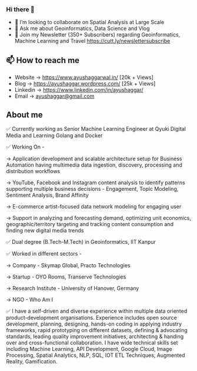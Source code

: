 ### Hi there 👋
- 👯 I’m looking to collaborate on Spatial Analysis at Large Scale
- 💬 Ask me about Geoinformatics, Data Science and Vlog
- 📧 Join my Newsletter (350+ Subscribers) regarding Geoinformatics, Machine Learning and Travel https://cutt.ly/newslettersubscribe 

## 📫 How to reach me
- Website -> https://www.ayushaggarwal.in/ [20k + Views]
- Blog -> https://ayushaggar.wordpress.com/ [25k + Views]
- Linkedin -> https://www.linkedin.com/in/ayushaggar/
- Email -> ayushaggar@gmail.com

## About me

✅ Currently working as Senior Machine Learning Engineer at Qyuki Digital Media and Learning Golang and Docker

✅ Working On -

-> Application development and scalable architecture setup for Business Automation having multimedia data ingestion, discovery, processing and distribution workflows

-> YouTube, Facebook and Instagram content analysis to identify patterns supporting multiple business decisions - Engagement, Topic Modeling, Sentiment Analysis, Brand Affinity

-> E-commerce artist-focused data network modeling for engaging user

-> Support in analyzing and forecasting demand, optimizing unit economics, geographic/territory targeting and tracking content
consumption and finding new digital media trends

✅ Dual degree (B.Tech-M.Tech) in Geoinformatics, IIT Kanpur

✅ Worked in different sectors -

-> Company - Skymap Global, Practo Technologies

-> Startup - OYO Rooms, Transerve Technologies

-> Research Institute - University of Hanover, Germany

-> NGO - Who Am I

✅ I have a self-driven and diverse experience within multiple data oriented product-development organisations. Experience includes open source development, planning, designing, hands-on coding in applying industry frameworks, rapid prototyping on different datasets, defining & advocating standards, leading quality improvement initiatives, architecting & handing over and cross-functional collaboration. I have wide technical skills set including Machine Learning, API Development, Google Cloud, Image Processing, Spatial Analytics, NLP, SQL, IOT ETL Techniques, Augmented Reality, Gamification.
